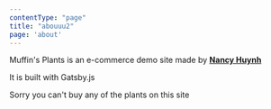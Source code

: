 ```yaml
---
contentType: "page"
title: "abouuu2"
page: 'about'
---
```

Muffin's Plants is an e-commerce demo site made by **[Nancy Huynh](https://nancyhuynh.com)**

It is built with Gatsby.js

Sorry you can't buy any of the plants on this site

